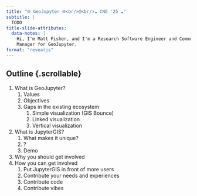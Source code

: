 ```yaml
---
title: "🌐 GeoJupyter 🌐<br/>@<br/>☁️ CNG '25 ☁️"
subtitle: |
  TODO
title-slide-attributes:
  data-notes: |
    Hi, I'm Matt Fisher, and I'm a Research Software Engineer and Community Engagement
    Manager for GeoJupyter.
format: "revealjs"
---
```


## Outline {.scrollable}

1. What is GeoJupyter?
    1. Values
    2. Objectives
    3. Gaps in the existing ecosystem
        1. Simple visualization (GIS Bounce)
        2. Linked visualization
        3. Vertical visualization
2. What is JupyterGIS?
    1. What makes it unique?
    2. ?
    3. Demo
3. Why you should get involved
4. How you can get involved
    1. Put JupyterGIS in front of more users
    2. Contribute your needs and experiences
    3. Contribute code
    4. Contribute vibes
